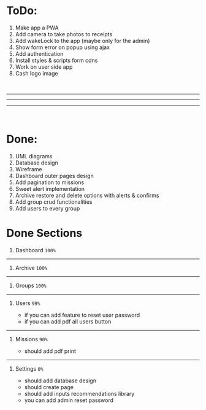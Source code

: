 # ToDo:

1.  Make app a PWA
1.  Add camera to take photos to receipts
1.  Add wakeLock to the app (maybe only for the admin)
1.  Show form error on popup using ajax
1.  Add authentication
1.  Install styles & scripts form cdns
1.  Work on user side app
1.  Cash logo image

<br><hr><hr><hr><br>

# Done:

1. UML diagrams
1. Database design
1. Wireframe
1. Dashboard outer pages design
1. Add pagination to missions
1. Sweet alert implementation
1. Archive restore and delete options with alerts & confirms
1. Add group crud functionalities
1. Add users to every group

# Done Sections

1. Dashboard `100%`

<hr>

1.  Archive `100%`

<hr>

1.  Groups `100%`

<hr>

1.  Users `99%`

    -   if you can add feature to reset user password
    -   if you can add pdf all users button

<hr>

1.  Missions `90%`

    -   should add pdf print

<hr>

1.  Settings `0%`

    -   should add database design
    -   should create page
    -   should add inputs recommendations library
    -   you can add admin reset password
